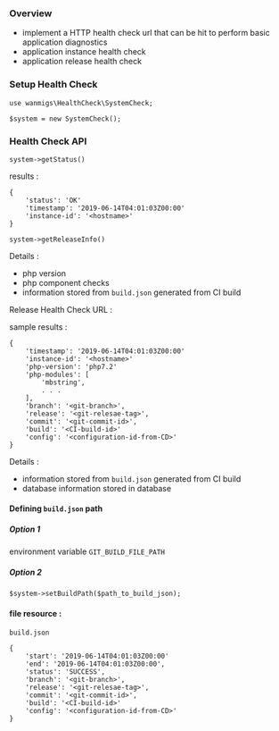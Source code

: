 ### Overview
- implement a HTTP health check url that can be hit to perform basic application diagnostics
- application instance health check
- application release health check

### Setup Health Check

```
use wanmigs\HealthCheck\SystemCheck;

$system = new SystemCheck();
```

### Health Check API

`system->getStatus()`

results :
```
{
    'status': 'OK'
    'timestamp': '2019-06-14T04:01:03Z00:00'
    'instance-id': '<hostname>'
}
```

`system->getReleaseInfo()`

Details :
- php version
- php component checks
- information stored from `build.json` generated from CI build

Release Health Check URL :



sample results :
```
{
    'timestamp': '2019-06-14T04:01:03Z00:00'
    'instance-id': '<hostname>'
    'php-version': 'php7.2'
    'php-modules': [
        'mbstring',
        . . .
    ],
    'branch': '<git-branch>',
    'release': '<git-relesae-tag>',
    'commit': '<git-commit-id>',
    'build': '<CI-build-id>'
    'config': '<configuration-id-from-CD>'
}
```

Details :
- information stored from `build.json` generated from CI build
- database information stored in database

#### Defining `build.json` path

##### Option 1
environment variable `GIT_BUILD_FILE_PATH`

##### Option 2 
`$system->setBuildPath($path_to_build_json);`

#### file resource :

`build.json`

```
{
    'start': '2019-06-14T04:01:03Z00:00'
    'end': '2019-06-14T04:01:03Z00:00',
    'status': 'SUCCESS',
    'branch': '<git-branch>',
    'release': '<git-relesae-tag>',
    'commit': '<git-commit-id>',
    'build': '<CI-build-id>'
    'config': '<configuration-id-from-CD>'
}

```
